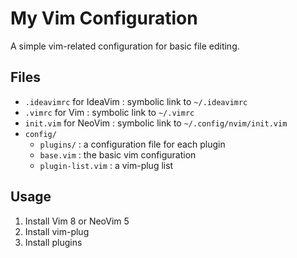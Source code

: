 # My Vim Configuration

A simple vim-related configuration for basic file editing.

## Files

* `.ideavimrc` for IdeaVim : symbolic link to `~/.ideavimrc`
* `.vimrc` for Vim : symbolic link to `~/.vimrc`
* `init.vim` for NeoVim : symbolic link to `~/.config/nvim/init.vim`
* `config/`
    * `plugins/` : a configuration file for each plugin
    * `base.vim` : the basic vim configuration
    * `plugin-list.vim` : a vim-plug list

## Usage

1. Install Vim 8 or NeoVim 5
2. Install vim-plug
3. Install plugins
